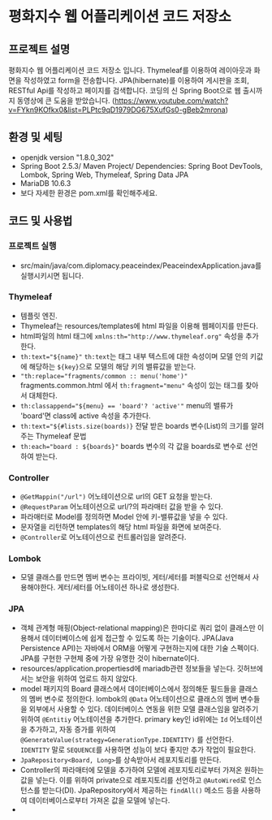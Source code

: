 # 평화지수 웹 어플리케이션 코드 저장소 

## 프로젝트 설명
평화지수 웹 어플리케이션 코드 저장소 입니다. Thymeleaf를 이용하여 레이아웃과 화면을 작성하였고 form을 전송합니다. JPA(hibernate)를 이용하여 게시판을 조회, RESTful Api를 작성하고 페이지를 검색합니다. 코딩의 신 Spring Boot으로 웹 출시까지 동영상에 큰 도움을 받았습니다.
(https://www.youtube.com/watch?v=FYkn9KOfkx0&list=PLPtc9qD1979DG675XufGs0-gBeb2mrona)

## 환경 및 세팅
* openjdk version "1.8.0_302"
* Spring Boot 2.5.3/ Maven Project/ Dependencies: Spring Boot DevTools, Lombok, Spring Web, Thymeleaf, Spring Data JPA
* MariaDB 10.6.3
* 보다 자세한 환경은 pom.xml를 확인해주세요.

## 코드 및 사용법

### 프로젝트 실행
* src/main/java/com.diplomacy.peaceindex/PeaceindexApplication.java를 실행시키시면 됩니다.

### Thymeleaf
* 템플릿 엔진.
* Thymeleaf는 resources/templates에 html 파일을 이용해 웹페이지를 만든다.
* html파일의 html 태그에 `xmlns:th="http://www.thymeleaf.org"` 속성을 추가한다.
* `th:text="${name}"` `th:text`는 태그 내부 텍스트에 대한 속성이며 모델 안의 키값에 해당하는 `${key}`으로 모델의 해당 키의 밸류값을 받는다.
* `"th:replace="fragments/common :: menu('home')"` fragments.common.html 에서 `th:fragment="menu"` 속성이 있는 태그를 찾아서 대체한다. 
* `th:classappend="${menu} == 'board'? 'active'"` menu의 밸류가 'board'면 class에 active 속성을 추가한다. 
* `th:text="${#lists.size(boards)}` 전달 받은 boards 변수(List)의 크기를 알려주는 Thymeleaf 문법 
* `th:each="board : ${boards}"` boards 변수의 각 값을 boards로 변수로 선언하여 받는다.

### Controller
* `@GetMappin("/url")` 어노테이션으로 url의 GET 요청을 받는다.
* `@RequestParam` 어노테이션으로 url/?의 파라매터 값을 받을 수 있다.
* 파라매터로 Model를 정의하면 Model 안에 키-밸류값을 넣을 수 있다.
* 문자열을 리턴하면 templates의 해당 html 파일을 화면에 보여준다. 
* `@Controller`로 어노테이션으로 컨트롤러임을 알려준다.

### Lombok
* 모델 클래스를 만드면 멤버 변수는 프라이빗, 게터/세터를 퍼블릭으로 선언해서 사용해야한다. 게터/세터를 어노테이션 하나로 생성한다. 

### JPA
* 객체 관계형 매핑(Object-relational mapping)은 한마디로 쿼리 없이 클래스만 이용해서 데이터베이스에 쉽게 접근할 수 있도록 하는 기술이다. JPA(Java Persistence API)는 자바에서 ORM을 어떻게 구현하는지에 대한 기술 스펙이다. JPA를 구현한 구현체 중에 가장 유명한 것이 hibernate이다.
* resources/application.propertiesd에 mariadb관련 정보들을 넣는다. 깃허브에서는 보안을 위하여 업로드 하지 않았다.
* model 패키지의 Board 클래스에서 데이터베이스에서 정의해둔 필드들을 클래스의 멤버 변수로 정의한다. lombok의 `@Data` 어노테이션으로 클래스의 멤버 변수들을 외부에서 사용할 수 있다. 데이터베이스 연동을 위한 모델 클래스임을 알려주기 위하여 `@Entitiy` 어노테이션을 추가한다. primary key인 id위에는 `Id` 어노테이션을 추가하고, 자동 증가를 위하여 `@GenerateValue(strategy=GenerationType.IDENTITY)` 를 선언한다. `IDENTITY` 말로 `SEQUENCE`를 사용하면 성능이 보다 좋지만 추가 작업이 필요한다.  
* `JpaRepository<Board, Long>`를 상속받아서 레포지토리를 만든다.
* Controller의 파라매터에 모델을 추가하여 모델에 레포지토리로부터 가져온 원하는 값을 넣는다. 이를 위하여 private으로 레포지토리를 선언하고 `@AutoWired`로 인스턴스를 받는다(DI). JpaRepository에서 제공하는 `findAll()` 메소드 등을 사용하여 데이터베이스로부터 가져온 값을 모델에 넣는다.
* 
